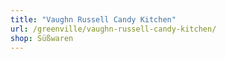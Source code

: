 ```yaml
---
title: "Vaughn Russell Candy Kitchen"
url: /greenville/vaughn-russell-candy-kitchen/
shop: Süßwaren
---
```

